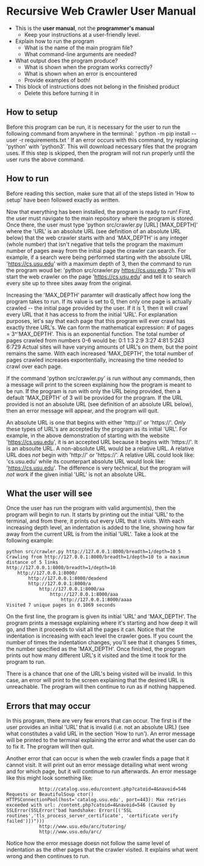 # Recursive Web Crawler User Manual

*   This is the **user manual**, not the **programmer's manual**
    *   Keep your instructions at a user-friendly level.
*   Explain how to run the program
    *   What is the name of the main program file?
    *   What command-line arguments are needed?
*   What output does the program produce?
    *   What is shown when the program works correctly?
    *   What is shown when an error is encountered
    *   Provide examples of both!
*   This block of instructions does not belong in the finished product
    *   Delete this before turning it in


## How to setup
Before this program can be run, it is necessary for the user to run the following command from anywhere in the terminal:
' python -m pip install --user -r requirements.txt '
If an error occurs with this command, try replacing 'python' with 'python3'. This will download necessary files that the program uses. If this step is skipped, then the program will not run properly until the user runs the above command.

## How to run
Before reading this section, make sure that all of the steps listed in 'How to setup' have been followed exactly as written.

Now that everything has been installed, the program is ready to run! First, the user must navigate to the main repository where the program is stored. Once there, the user must type
'python src/crawler.py [URL] [MAX_DEPTH]'
where the 'URL' is an absolute URL (see definition of an absolute URL below) that the web crawler starts with and 'MAX_DEPTH' is any integer (whole number) that isn't negative that tells the program the maximum number of pages away from the initial page the crawler can search. For example, if a search were being performed starting with the absolute URL 'https://cs.usu.edu' with a maximum depth of 3, then the command to run the program woud be:
'python src/crawler.py https://cs.usu.edu 3'
This will start the web crawler on the page 'https://cs.usu.edu' and tell it to search every site up to three sites away from the original.

Increasing the 'MAX_DEPTH' paramter will drastically affect how long the program takes to run. If its value is set to 0, then only one page is actually crawled -- the initial page provided by the user. If it is 1, then it will crawl every URL that it has access to from the initial 'URL'. For explanation purposes, let's say that each page that this program will ever crawl has exactly three URL's. We can form the mathematical expression: # of pages = 3^'MAX_DEPTH'. This is an exponential function. The total number of pages crawled from numbers 0-6 would be:
0:1
1:3
2:9
3:27
4:81
5:243
6:729
Actual sites will have varying amounts of URL's on them, but the point remains the same. With each increased 'MAX_DEPTH', the total number of pages crawled increases expontentially, increasing the time needed to crawl over each page. 

If the command 'python src/crawler.py' is run without any commands, then a message will print to the screen explaining how the program is meant to be run. If the program is run with only the URL being provided, then a default 'MAX_DEPTH' of 3 will be provided for the program. If the URL provided is not an absolute URL (see definition of an absolute URL below), then an error message will appear, and the program will quit.

An absolute URL is one that begins with either 'http://' or 'https://'. *Only* these types of URL's are accepted by the program as its initial 'URL'. For example, in the above demonstration of starting with the website 'https://cs.usu.edu', it is an accepted URL because it begins with 'https://'. It is an absoulte URL. A non-absolute URL would be a relative URL. A relative URL does *not* begin with 'http://' or 'https://'. A relative URL could look like: 'cs.usu.edu' while its counterpart absolute URL would look like: 'https://cs.usu.edu'. The difference is very technical, but the program will *not* work if the given initial 'URL' is not an absolute URL.

## What the user will see
Once the user has run the program with valid argument(s), then the program will begin to run. It starts by printing out the initial 'URL' to the terminal, and from there, it prints out every URL that it visits. With each increasing depth level, an indentation is added to the line, showing how far away from the current URL is from the initial 'URL'. Take a look at the following example:

```
python src/crawler.py http://127.0.0.1:8000/breadth=1/depth=10 5
Crawling from http://127.0.0.1:8000/breadth=1/depth=10 to a maximum distance of 5 links
http://127.0.0.1:8000/breadth=1/depth=10
    http://127.0.0.1:8000/
        http://127.0.0.1:8000/deadend
        http://127.0.0.1:8000/a
            http://127.0.0.1:8000/aa
                http://127.0.0.1:8000/aaa
                    http://127.0.0.1:8000/aaaa
Visited 7 unique pages in 0.1069 seconds
```
On the first line, the program is given its initial 'URL' and 'MAX_DEPTH'. The program prints a message explaining where it's starting and how deep it will go, and then it proceeds to visit all the pages it can. Notice that the indentation is increasing with each level the crawler goes. If you count the number of times the indentation changes, you'll see that it changes 5 times, the number specified as the 'MAX_DEPTH'. Once finished, the program prints out how many different URL's it visited and the time it took for the program to run. 

There is a chance that one of the URL's being visited will be invalid. In this case, an error will print to the screen explaining that the desired URL is unreachable. The program will then continue to run as if nothing happened. 

## Errors that may occur
In this program, there are very few errors that can occur. The first is if the user provides an initial 'URL' that is invalid (i.e. not an absolute URL) (see what constitutes a valid URL in the section 'How to run'). An error message will be printed to the terminal explaining the error and what the user can do to fix it. The program will then quit. 

Another error that can occur is when the web crawler finds a page that it cannot visit. It will print out an error message detailing what went wrong and for which page, but it will continue to run afterwards. An error message like this might look something like:
```
            http://catalog.usu.edu/content.php?catoid=4&navoid=546
Requests or BeautifulSoup ctor() HTTPSConnectionPool(host='catalog.usu.edu', port=443): Max retries exceeded with url: /content.php?catoid=4&navoid=546 (Caused by SSLError(SSLError("bad handshake: Error([('SSL routines','tls_process_server_certificate', 'certificate verify       failed')])")))
            http://www.usu.edu/arc/tutoring/
            http://www.usu.edu/arc/
```
Notice how the error message doesn not follow the same level of indentation as the other pages that the crawler visited. It explains what went wrong and then continues to run.

